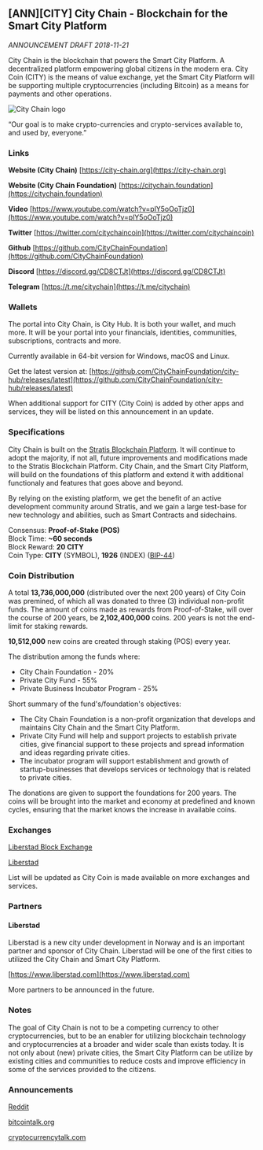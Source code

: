 ## [ANN][CITY] City Chain - Blockchain for the Smart City Platform

*ANNOUNCEMENT DRAFT 2018-11-21*

City Chain is the blockchain that powers the Smart City Platform. A decentralized platform empowering global citizens in the modern era. City Coin (CITY) is the means of value exchange, yet the Smart City Platform will be supporting multiple cryptocurrencies (including Bitcoin) as a means for payments and other operations.

![City Chain logo](https://city-chain.org/images/logo/city-chain-gold-100x.png)

“Our goal is to make crypto-currencies and crypto-services available to, and used by, everyone.”

### Links

**Website (City Chain)** [https://city-chain.org](https://city-chain.org)

**Website (City Chain Foundation)** [https://citychain.foundation](https://citychain.foundation)

**Video** [https://www.youtube.com/watch?v=plY5oOoTjz0](https://www.youtube.com/watch?v=plY5oOoTjz0)

**Twitter** [https://twitter.com/citychaincoin](https://twitter.com/citychaincoin)

**Github** [https://github.com/CityChainFoundation](https://github.com/CityChainFoundation)

**Discord** [https://discord.gg/CD8CTJt](https://discord.gg/CD8CTJt)

**Telegram** [https://t.me/citychain](https://t.me/citychain)

### Wallets

The portal into City Chain, is City Hub. It is both your wallet, and much more. It will be your portal into your financials, identities, communities, subscriptions, contracts and more.

Currently available in 64-bit version for Windows, macOS and Linux.

Get the latest version at: [https://github.com/CityChainFoundation/city-hub/releases/latest](https://github.com/CityChainFoundation/city-hub/releases/latest)

When additional support for CITY (City Coin) is added by other apps and services, they will be listed on this announcement in an update.

### Specifications

City Chain is built on the [Stratis Blockchain Platform](https://stratisplatform.com). It will continue to adopt the majority, if not all, future improvements and modifications made to the Stratis Blockchain Platform. City Chain, and the Smart City Platform, will build on the foundations of this platform and extend it with additional functionaly and features that goes above and beyond.

By relying on the existing platform, we get the benefit of an active development community around Stratis, and we gain a large test-base for new technology and abilities, such as Smart Contracts and sidechains.

Consensus: **Proof-of-Stake (POS)**   
Block Time: **~60 seconds**   
Block Reward: **20 CITY**   
Coin Type: **CITY** (SYMBOL), **1926** (INDEX) ([BIP-44](https://github.com/satoshilabs/slips/blob/master/slip-0044.md))   

### Coin Distribution

A total **13,736,000,000** (distributed over the next 200 years) of City Coin was premined, of which all was donated to three (3) individual non-profit funds.
The amount of coins made as rewards from Proof-of-Stake, will over the course of 200 years, be **2,102,400,000** coins. 200 years is not the end-limit for staking rewards.

**10,512,000** new coins are created through staking (POS) every year.

The distribution among the funds where:

* City Chain Foundation - 20%
* Private City Fund - 55%
* Private Business Incubator Program - 25%

Short summary of the fund's/foundation's objectives:

* The City Chain Foundation is a non-profit organization that develops and maintains City Chain and the Smart City Platform.
* Private City Fund will help and support projects to establish private cities, give financial support to these projects and spread information and ideas regarding private cities.
* The incubator program will support establishment and growth of startup-businesses that develops services or technology that is related to private cities.

The donations are given to support the foundations for 200 years. The coins will be brought into the market and economy at predefined and known cycles, ensuring that the market knows the increase in available coins.

### Exchanges

[Liberstad Block Exchange](https://lbx.no)

[Liberstad](https://www.liberstad.com/buy-citycoins-with-crypto.html)

List will be updated as City Coin is made available on more exchanges and services.

### Partners

#### Liberstad
Liberstad is a new city under development in Norway and is an important partner and sponsor of City Chain. Liberstad will be one of the first cities to utilized the City Chain and Smart City Platform. 

[https://www.liberstad.com](https://www.liberstad.com)

More partners to be announced in the future.

### Notes

The goal of City Chain is not to be a competing currency to other cryptocurrencies, but to be an enabler for utilizing blockchain technology and cryptocurrencies at a broader and wider scale than exists today. It is not only about (new) private cities, the Smart City Platform can be utilize by existing cities and communities to reduce costs and improve efficiency in some of the services provided to the citizens.


### Announcements

[Reddit](https://www.reddit.com/r/CityChain/comments/9z7lkx/anncity_city_chain_blockchain_for_the_smart_city/)

[bitcointalk.org](https://bitcointalk.org/index.php?topic=5073402.0)

[cryptocurrencytalk.com](https://cryptocurrencytalk.com/topic/114297-anncity-city-chain-blockchain-for-the-smart-city-platform/)